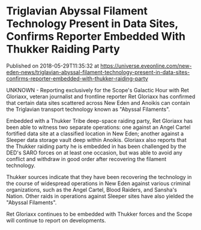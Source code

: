 # Triglavian Abyssal Filament Technology Present in Data Sites, Confirms Reporter Embedded With Thukker Raiding Party
Published on 2018-05-29T11:35:32 at https://universe.eveonline.com/new-eden-news/triglavian-abyssal-filament-technology-present-in-data-sites-confirms-reporter-embedded-with-thukker-raiding-party

UNKNOWN - Reporting exclusively for the Scope's Galactic Hour with Ret Gloriaxx, veteran journalist and frontline reporter Ret Gloriaxx has confirmed that certain data sites scattered across New Eden and Anoikis can contain the Triglavian transport technology known as "Abyssal Filaments".

Embedded with a Thukker Tribe deep-space raiding party, Ret Gloriaxx has been able to witness two separate operations: one against an Angel Cartel fortified data site at a classified location in New Eden; another against a Sleeper data storage vault deep within Anoikis. Gloriaxx also reports that the Thukker raiding party he is embedded in has been challenged by the DED's SARO forces on at least one occasion, but was able to avoid any conflict and withdraw in good order after recovering the filament technology.

Thukker sources indicate that they have been recovering the technology in the course of widespread operations in New Eden against various criminal organizations, such as the Angel Cartel, Blood Raiders, and Sansha's Nation. Other raids in operations against Sleeper sites have also yielded the "Abyssal Filaments".

Ret Gloriaxx continues to be embedded with Thukker forces and the Scope will continue to report on developments.
